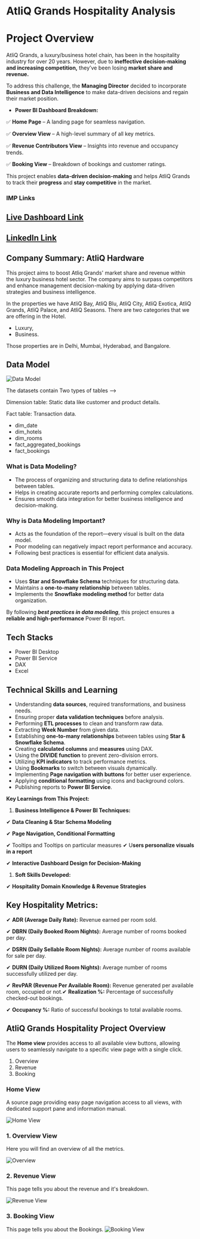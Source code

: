 # AtliQ Grands Hospitality Analysis

# Project Overview

AtliQ Grands, a luxury/business hotel chain, has been in the hospitality industry for over 20 years. However, due to **ineffective decision-making and increasing competition,** they’ve been losing **market share and revenue.**

To address this challenge, the **Managing Director** decided to incorporate **Business and Data Intelligence** to make data-driven decisions and regain their market position.

- **Power BI Dashboard Breakdown:**

✅ **Home Page** – A landing page for seamless navigation.

✅ **Overview View** – A high-level summary of all key metrics.

✅ **Revenue Contributors View** – Insights into revenue and occupancy trends.

✅ **Booking View** – Breakdown of bookings and customer ratings.

This project enables **data-driven decision-making** and helps AtliQ Grands to track their **progress** and **stay competitive** in the market.

### IMP Links
## [Live Dashboard Link](https://shorturl.at/FJEoZ)
## [LinkedIn Link]()

## Company Summary: AtliQ Hardware
This project aims to boost Atliq Grands' market share and revenue within the luxury business hotel sector. The company aims to surpass competitors and enhance management decision-making by applying data-driven strategies and business intelligence.

In the properties we have AtliQ Bay, AtliQ Blu, AtliQ City, AtliQ Exotica, AtliQ Grands, AtliQ Palace, and AtliQ Seasons.
There are two categories that we are offering in the Hotel.
- Luxury,
- Business.

Those properties are in Delhi, Mumbai, Hyderabad, and Bangalore.



## Data Model

![Data Model](https://github.com/bharat-chotwani/Power-BI-Hospitality-Analytics-Project/blob/6dfe2448307484e1149801db23363852712093a0/Hospitality_Data_Model.png)

The datasets contain Two types of tables -->

Dimension table: Static data like customer and product details.

Fact table: Transaction data.

- dim_date
- dim_hotels
- dim_rooms
- fact_aggregated_bookings
- fact_bookings

### What is Data Modeling?
- The process of organizing and structuring data to define relationships between tables.
- Helps in creating accurate reports and performing complex calculations.
- Ensures smooth data integration for better business intelligence and decision-making.

### Why is Data Modeling Important?
- Acts as the foundation of the report—every visual is built on the data model.
- Poor modeling can negatively impact report performance and accuracy.
- Following best practices is essential for efficient data analysis.

### Data Modeling Approach in This Project
- Uses **Star and Snowflake Schema** techniques for structuring data.
- Maintains a **one-to-many relationship** between tables.
- Implements the **Snowflake modeling method** for better data organization.

By following ***best practices in data modeling***, this project ensures a **reliable and high-performance** Power BI report.

## Tech Stacks
- Power BI Desktop
- Power BI Service
- DAX
- Excel

## Technical Skills and Learning
- Understanding **data sources**, required transformations, and business needs.
- Ensuring proper **data validation techniques** before analysis.
- Performing **ETL processes** to clean and transform raw data.
- Extracting **Week Number** from given data.
- Establishing **one-to-many relationships** between tables using **Star & Snowflake Schema**.
- Creating **calculated columns** and **measures** using DAX.
- Using the **DIVIDE function** to prevent zero-division errors.
- Utilizing **KPI indicators** to track performance metrics.
- Using **Bookmarks** to switch between visuals dynamically.
- Implementing **Page navigation with buttons** for better user experience.
- Applying **conditional formatting** using icons and background colors.
- Publishing reports to **Power BI Service**.

**Key Learnings from This Project:**

1. **Business Intelligence & Power BI Techniques:**

✔ **Data Cleaning & Star Schema Modeling**

✔ **Page Navigation, Conditional Formatting**

✔ Tooltips and Tooltips on particular measures
✔ U**sers personalize visuals in a report**

✔ **Interactive Dashboard Design for Decision-Making**

1. **Soft Skills Developed:**

✔ **Hospitality Domain Knowledge & Revenue Strategies**

## Key Hospitality Metrics:

✔ **ADR (Average Daily Rate):** Revenue earned per room sold.

✔ **DBRN (Daily Booked Room Nights):** Average number of rooms booked per day.

✔ **DSRN (Daily Sellable Room Nights):** Average number of rooms available for sale per day.

✔ **DURN (Daily Utilized Room Nights):** Average number of rooms successfully utilized per day.

✔ **RevPAR (Revenue Per Available Room):** Revenue generated per available room, occupied or not.✔ **Realization %:** Percentage of successfully checked-out bookings.

✔ **Occupancy %:** Ratio of successful bookings to total available rooms.


##  AtliQ Grands Hospitality Project Overview

The **Home view** provides access to all available view buttons, allowing users to seamlessly navigate to a specific view page with a single click.

1. Overview
2. Revenue
3. Booking

### Home View
A source page providing easy page navigation access to all views, with dedicated support pane and information manual.

![Home View](https://github.com/bharat-chotwani/Power-BI-Hospitality-Analytics-Project/blob/6dfe2448307484e1149801db23363852712093a0/Hotel_Home.png)

### 1. Overview View
Here you will find an overview of all the metrics.

![Overview](https://github.com/bharat-chotwani/Power-BI-Hospitality-Analytics-Project/blob/6dfe2448307484e1149801db23363852712093a0/Hotel_Overview.png)

### 2. Revenue View
This page tells you about the revenue and it's breakdown.

![Revenue View](https://github.com/bharat-chotwani/Power-BI-Hospitality-Analytics-Project/blob/6dfe2448307484e1149801db23363852712093a0/Hotel_Revenue.png
)

### 3. Booking View
This page tells you about the Bookings.
![Booking View](https://github.com/bharat-chotwani/Power-BI-Hospitality-Analytics-Project/blob/6dfe2448307484e1149801db23363852712093a0/Hotel_Booking.png)

